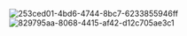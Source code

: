 ![253ced01-4bd6-4744-8bc7-6233855946ff](https://github.com/user-attachments/assets/841c6b38-111c-4ae1-9d61-c12e6adaf51f)
![829795aa-8068-4415-af42-d12c705ae3c1](https://github.com/user-attachments/assets/e7a50d6c-3636-4476-b341-e20567598150)
